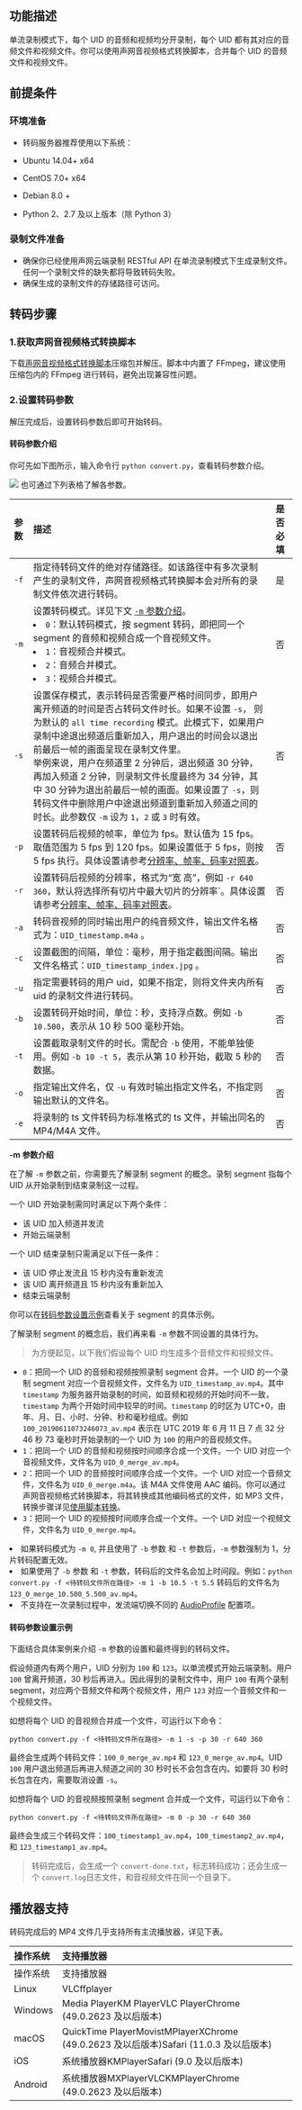 ## 功能描述

单流录制模式下，每个 UID 的音频和视频均分开录制，每个 UID 都有其对应的音频文件和视频文件。你可以使用声网音视频格式转换脚本，合并每个 UID 的音频文件和视频文件。

## 前提条件

### 环境准备

- 转码服务器推荐使用以下系统：
 - Ubuntu 14.04+ x64
 - CentOS 7.0+ x64
 - Debian 8.0 +

- Python 2、2.7 及以上版本（除 Python 3）

### 录制文件准备

- 确保你已经使用声网云端录制 RESTful API 在单流录制模式下生成录制文件。任何一个录制文件的缺失都将导致转码失败。
- 确保生成的录制文件的存储路径可访问。

## 转码步骤

### 1.获取声网音视频格式转换脚本

下载[声网音视频格式转换脚本](https://download.agora.io/acrsdk/release/cloud_recording_tools.v3.8.0.69-202302061216-release-prod.tar.gz)压缩包并解压。脚本中内置了 FFmpeg，建议使用压缩包内的 FFmpeg 进行转码，避免出现兼容性问题。

### 2.设置转码参数

解压完成后，设置转码参数后即可开始转码。

#### 转码参数介绍

你可先如下图所示，输入命令行 `python convert.py`，查看转码参数介绍。

![](https://web-cdn.agora.io/docs-files/1630639111569)
也可通过下列表格了解各参数。

| 参数 | 描述                                                         | 是否必填 |
| :--- | :----------------------------------------------------------- | :------- |
| `-f` | 指定待转码文件的绝对存储路径。如该路径中有多次录制产生的录制文件，声网音视频格式转换脚本会对所有的录制文件依次进行转码。 | 是       |
| `-m` | 设置转码模式。详见下文 [`-m` 参数介绍](./cloud_recording_merge_files?platform=All%20Platforms#2设置转码参数)。<li>`0`：默认转码模式，按 segment 转码，即把同一个 segment 的音频和视频合成一个音视频文件。<li>`1`：音视频合并模式。<li>`2`：音频合并模式。<li>`3`：视频合并模式。 | 否       |
| `-s` | 设置保存模式，表示转码是否需要严格时间同步，即用户离开频道的时间是否占转码文件时长。如果不设置 `-s`， 则为默认的 `all time recording` 模式。此模式下，如果用户录制中途退出频道后重新加入，用户退出的时间会以退出前最后一帧的画面呈现在录制文件里。<br>举例来说，用户在频道里 2 分钟后，退出频道 30 分钟，再加入频道 2 分钟，则录制文件长度最终为 34 分钟，其中 30 分钟为退出前最后一帧的画面。如果设置了 `-s`，则转码文件中删除用户中途退出频道到重新加入频道之间的时长。此参数仅 `-m` 设为 `1`，`2` 或 `3` 时有效。 | 否       |
| `-p` | 设置转码后视频的帧率，单位为 fps。默认值为 15 fps。取值范围为 5 fps 到 120 fps。如果设置低于 5 fps，则按 5 fps 执行。具体设置请参考[分辨率、帧率、码率对照表](https://docs.agora.io/cn/faq/recording_video_profile#分辨率、帧率、码率对照表)。 | 否       |
| `-r` | 设置转码后视频的分辨率，格式为“宽 高”，例如 `-r 640 360`，默认将选择所有切片中最大切片的分辨率`。具体设置请参考[分辨率、帧率、码率对照表](https://docs.agora.io/cn/faq/recording_video_profile#分辨率、帧率、码率对照表)。 | 否       |
| `-a`   | 转码音视频的同时输出用户的纯音频文件，输出文件名格式为：`UID_timestamp.m4a` 。 | 否       |
| `-c`   | 设置截图的间隔，单位：毫秒，用于指定截图间隔。输出文件名格式：`UID_timestamp_index.jpg` 。 | 否       |
| `-u` | 指定需要转码的用户 uid，如果不指定，则将文件夹内所有 uid 的录制文件进行转码。 | 否       |
| `-b` | 设置转码开始时间，单位：秒，支持浮点数。例如 `-b 10.500`，表示从 10  秒 500 毫秒开始。 | 否       |
| `-t` | 设置截取录制文件的时长。需配合 `-b` 使用，不能单独使用。例如 `-b 10 -t 5`，表示从第 10 秒开始，截取 5 秒的数据。 | 否       |
| `-o` | 指定输出文件名，仅 `-u` 有效时输出指定文件名，不指定则输出默认的文件名。 | 否       |
| `-e` | 将录制的 ts 文件转码为标准格式的 ts 文件，并输出同名的 MP4/M4A 文件。 | 否       |

**-m 参数介绍**

在了解 `-m` 参数之前，你需要先了解录制 segment 的概念。录制 segment 指每个 UID 从开始录制到结束录制这一过程。

一个 UID 开始录制需同时满足以下两个条件：

- 该 UID 加入频道并发流
- 开始云端录制

一个 UID 结束录制只需满足以下任一条件：

- 该 UID 停止发流且 15 秒内没有重新发流
- 该 UID 离开频道且 15 秒内没有重新加入
- 结束云端录制

你可以在[转码参数设置示例](./cloud_recording_merge_files?platform=All%20Platforms#2设置转码参数)查看关于 segment 的具体示例。

了解录制 segment 的概念后，我们再来看 `-m` 参数不同设置的具体行为。

> 为方便起见，以下我们假设每个 UID 均生成多个音频文件和视频文件。

- `0`：把同一个 UID 的音频和视频按照录制 segment 合并。一个 UID 的一个录制 segment 对应一个音视频文件，文件名为 `UID_timestamp_av.mp4`。其中 `timestamp` 为服务器开始录制的时间，如音频和视频的开始时间不一致，`timestamp` 为两个开始时间中较早的时间。`timestamp` 的时区为 UTC+0，由年、月、日、小时、分钟、秒和毫秒组成。例如 `100_20190611073246073_av.mp4` 表示在 UTC 2019 年 6 月 11 日 7 点 32 分 46 秒 73 毫秒时开始录制的一个 UID 为 `100` 的用户的音视频文件。
- `1`：把同一个 UID 的音频和视频按时间顺序合成一个文件。一个 UID 对应一个音视频文件，文件名为 `UID_0_merge_av.mp4`。
- `2`：把同一个 UID 的音频按时间顺序合成一个文件。一个 UID 对应一个音频文件，文件名为 `UID_0_merge.m4a`。该 M4A 文件使用 AAC 编码。你可以通过声网音视频格式转换脚本，将其转换成其他编码格式的文件，如 MP3 文件，转换步骤详见[使用脚本转换](https://docs-preprod.agora.io/cn/cloud-recording/cloud_recording_convert_format?platform=RESTful#使用脚本转换)。
- `3`：把同一个 UID 的视频按时间顺序合成一个文件。一个 UID 对应一个视频文件，文件名为 `UID_0_merge.mp4`。

<div class="alert note"><li>如果转码模式为 <code>-m 0</code>, 并且使用了 <code>-b</code> 参数 和 <code>-t</code> 参数后，<code>-m</code> 参数强制为 1，分片转码配置无效。</li><li>如果使用了 <code>-b</code> 参数 和 <code>-t</code> 参数，转码后的文件名会加上时间段。例如：<code>python convert.py -f <待转码文件所在路径> -m 1 -b 10.5 -t 5.5</code> 转码后的文件名为 <code>123_0_merge_10.500_5.500_av.mp4</code>。</li><li>不支持在一次录制过程中，发流端切换不同的 <a href="https://docs.agora.io/cn/live-streaming-premium-legacy/API%20Reference/java/enumio_1_1agora_1_1rtc_1_1_constants_1_1_audio_profile.html?platform=Android"> AudioProfile</a> 配置项。</li></div>

#### 转码参数设置示例

下面结合具体案例来介绍 `-m` 参数的设置和最终得到的转码文件。

假设频道内有两个用户，UID 分别为 `100` 和 `123`。以单流模式开始云端录制。用户 `100` 曾离开频道，30 秒后再进入。因此得到的录制文件中，用户 `100` 有两个录制 segment，对应两个音频文件和两个视频文件，用户 `123` 对应一个音频文件和一个视频文件。

如想将每个 UID 的音视频合并成一个文件，可运行以下命令：

```shell
python convert.py -f <待转码文件所在路径> -m 1 -s -p 30 -r 640 360
```

最终会生成两个转码文件：`100_0_merge_av.mp4` 和 `123_0_merge_av.mp4`。UID `100` 用户退出频道后再进入频道之间的 30 秒时长不会包含在内。如要将 30 秒时长包含在内，需要取消设置 `-s`。

如想将每个 UID 的音视频按照录制 segment 合并成一个文件，可运行以下命令：

```shell
python convert.py -f <待转码文件所在路径> -m 0 -p 30 -r 640 360
```

最终会生成三个转码文件：`100_timestamp1_av.mp4`，`100_timestamp2_av.mp4`，和 `123_timestamp1_av.mp4`。

> 转码完成后，会生成一个 `convert-done.txt`，标志转码成功；还会生成一个 `convert.log`日志文件，和音视频文件在同一个目录下。

## 播放器支持

转码完成后的 MP4 文件几乎支持所有主流播放器，详见下表。

| 操作系统 | 支持播放器                                                   |
| :------- | :----------------------------------------------------------- |
| 操作系统 | 支持播放器                                                   |
| Linux    | VLCffplayer                                                  |
| Windows  | Media PlayerKM PlayerVLC PlayerChrome (49.0.2623 及以后版本) |
| macOS    | QuickTime PlayerMovistMPlayerXChrome (49.0.2623 及以后版本)Safari (11.0.3 及以后版本) |
| iOS      | 系统播放器KMPlayerSafari (9.0 及以后版本)                    |
| Android  | 系统播放器MXPlayerVLCKMPlayerChrome (49.0.2623 及以后版本)   |